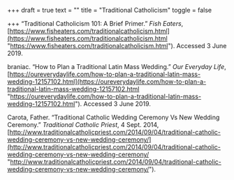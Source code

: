 +++
draft = true
text = ""
title = "Traditional Catholicism"
toggle = false

+++
“Traditional Catholicism 101: A Brief Primer.” _Fish Eaters_, [https://www.fisheaters.com/traditionalcatholicism.html](https://www.fisheaters.com/traditionalcatholicism.html "https://www.fisheaters.com/traditionalcatholicism.html"). Accessed 3 June 2019.

braniac. “How to Plan a Traditional Latin Mass Wedding.” _Our Everyday Life_, [https://oureverydaylife.com/how-to-plan-a-traditional-latin-mass-wedding-12157102.html](https://oureverydaylife.com/how-to-plan-a-traditional-latin-mass-wedding-12157102.html "https://oureverydaylife.com/how-to-plan-a-traditional-latin-mass-wedding-12157102.html"). Accessed 3 June 2019.

Carota, Father. “Traditional Catholic Wedding Ceremony Vs New Wedding Ceremony.” _Traditional Catholic Priest_, 4 Sept. 2014, [http://www.traditionalcatholicpriest.com/2014/09/04/traditional-catholic-wedding-ceremony-vs-new-wedding-ceremony/](http://www.traditionalcatholicpriest.com/2014/09/04/traditional-catholic-wedding-ceremony-vs-new-wedding-ceremony/ "http://www.traditionalcatholicpriest.com/2014/09/04/traditional-catholic-wedding-ceremony-vs-new-wedding-ceremony/").